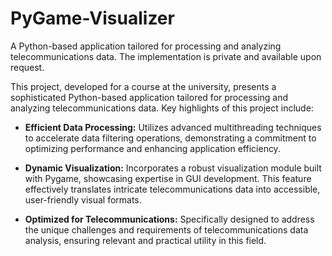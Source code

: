 # PyGame-Visualizer
A Python-based application tailored for processing and analyzing telecommunications data. The implementation is private and available upon request.

This project, developed for a course at the university, presents a sophisticated Python-based application tailored for processing and analyzing telecommunications data. Key highlights of this project include:

- **Efficient Data Processing:** Utilizes advanced multithreading techniques to accelerate data filtering operations, demonstrating a commitment to optimizing performance and enhancing application efficiency.
  
- **Dynamic Visualization:** Incorporates a robust visualization module built with Pygame, showcasing expertise in GUI development. This feature effectively translates intricate telecommunications data into accessible, user-friendly visual formats.
  
- **Optimized for Telecommunications:** Specifically designed to address the unique challenges and requirements of telecommunications data analysis, ensuring relevant and practical utility in this field.
